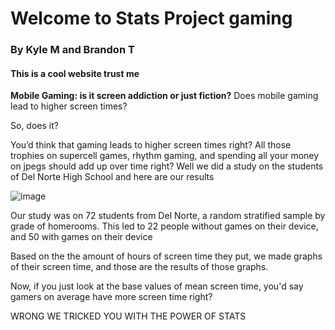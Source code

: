 # Welcome to Stats Project gaming

### By Kyle M and Brandon T

#### This is a cool website trust me

**Mobile Gaming: is it screen addiction or just fiction?**
Does mobile gaming lead to higher screen times?

So, does it?

You’d think that gaming leads to higher screen times right? All those trophies on supercell games, rhythm gaming, and spending all your money on jpegs should add up over time right? Well we did a study on the students of Del Norte High School and here are our results

![image](https://user-images.githubusercontent.com/70969105/154405374-b49cecf7-32cf-4e32-9ea2-40c4cee62187.png)

Our study was on 72 students from Del Norte, a random stratified sample by grade of homerooms. This led to 22 people without games on their device, and 50 with games on their device

Based on the the amount of hours of screen time they put, we made graphs of their screen time, and those are the results of those graphs.

Now, if you just look at the base values of mean screen time, you'd say gamers on average have more screen time right?

WRONG WE TRICKED YOU WITH THE POWER OF STATS



